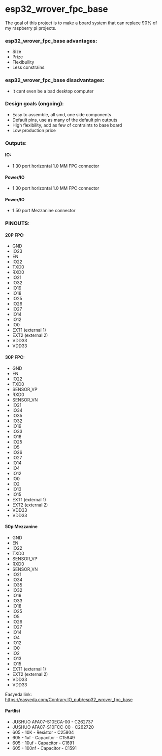 # esp32_wrover_fpc_base
The goal of this project is to make a board system that can replace 90% of my raspberry pi projects.

### esp32_wrover_fpc_base advantages:

* Size
* Prize
* Flexibuility
* Less constrains

### esp32_wrover_fpc_base disadvantages:
* It cant even be a bad desktop computer

### Design goals (ongoing):
* Easy to assemble, all smd, one side components
* Default pins, use as many of the default pin outputs
* High flexibility, add as few of contraints to base board
* Low production price

### Outputs:

#### IO:
* 1 30 port horizontal 1.0 MM FPC connector
#### Power/IO
* 1 30 port horizontal 1.0 MM FPC connector
#### Power/IO
* 1 50 port Mezzanine connector
 
### PINOUTS:
#### 20P FPC:
* GND
* IO23
* EN
* IO22
* TXD0
* RXD0
* IO21
* IO32
* IO19
* IO18
* IO25
* IO26
* IO27
* IO14
* IO12
* IO0
* EXT1 (external 1)
* EXT2 (external 2)
* VDD33
* VDD33

#### 30P FPC:
* GND
* EN
* IO22
* TXD0
* SENSOR_VP
* RXD0
* SENSOR_VN
* IO21
* IO34
* IO35
* IO32
* IO19
* IO33
* IO18
* IO25
* IO5
* IO26
* IO27
* IO14
* IO4
* IO12
* IO0
* IO2
* IO13
* IO15
* EXT1 (external 1)
* EXT2 (external 2)
* VDD33
* VDD33

#### 50p Mezzanine
* GND
* EN
* IO22
* TXD0
* SENSOR_VP
* RXD0
* SENSOR_VN
* IO21
* IO34
* IO35
* IO32
* IO19
* IO33
* IO18
* IO25
* IO5
* IO26
* IO27
* IO14
* IO4
* IO12
* IO0
* IO2
* IO13
* IO15
* EXT1 (external 1)
* EXT2 (external 2)
* VDD33
* VDD33

Easyeda link:
https://easyeda.com/Contrary.IO_pub/esp32_wrover_fpc_base

#### Partlist
* JUSHUO AFA07-S10ECA-00 - C262737
* JUSHUO AFA07-S10FCC-00  - C262720
* 605 - 10K - Resistor - C25804
* 605 - 1uf - Capacitor - C15849
* 605 - 10uf - Capacitor - C1691
* 605 - 100nf - Capacitor - C1591

